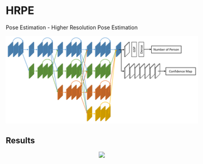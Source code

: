 # HRPE

Pose Estimation - Higher Resolution Pose Estimation

<p align="center">
  <img src="hrpe.png">
</p>

## Results

<p align="center">
  <img src="hrpe.gif">
</p>
